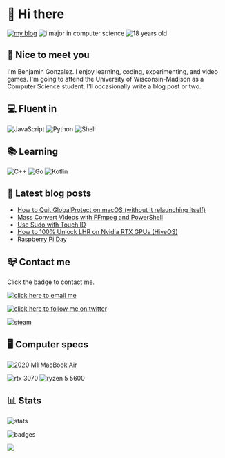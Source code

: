 # 👋 Hi there

[![my blog](https://img.shields.io/badge/blog-randomblock1.com-00adb5?style=for-the-badge)](https://randomblock1.com)
![i major in computer science](https://img.shields.io/badge/major-computer%20science-blueviolet?style=for-the-badge)
![18 years old](https://img.shields.io/badge/age-18-green?style=for-the-badge)

## 🤝 Nice to meet you

I'm Benjamin Gonzalez. I enjoy learning, coding, experimenting, and video games. I'm going to attend the University of Wisconsin-Madison as a Computer Science student. I'll occasionally write a blog post or two.

## 💻 Fluent in

![JavaScript](https://img.shields.io/badge/Node.js-43853D?style=for-the-badge&logo=node.js&logoColor=white)
![Python](https://img.shields.io/badge/Python-14354C?style=for-the-badge&logo=python&logoColor=white)
![Shell](https://img.shields.io/badge/Shell_Script-121011?style=for-the-badge&logo=gnu-bash&logoColor=white)

## 📚 Learning

![C++](https://img.shields.io/badge/C%2B%2B-00599C?style=for-the-badge&logo=c%2B%2B&logoColor=white)
![Go](https://img.shields.io/badge/Go-00ADD8?style=for-the-badge&logo=go&logoColor=white)
![Kotlin](https://img.shields.io/badge/Kotlin-0095D5?&style=for-the-badge&logo=kotlin&logoColor=white)

## 📢 Latest blog posts

<!-- BLOG:START -->
- [How to Quit GlobalProtect on macOS &lpar;without it relaunching itself&rpar;](http://randomblock1.com/blog/quit-globalprotect-macos/)
- [Mass Convert Videos with FFmpeg and PowerShell](http://randomblock1.com/blog/ffmpeg-mass-convert-powershell/)
- [Use Sudo with Touch ID](http://randomblock1.com/blog/sudo-with-touchid/)
- [How to 100% Unlock LHR on Nvidia RTX GPUs &lpar;HiveOS&rpar;](http://randomblock1.com/blog/lhr-full-unlock/)
- [Raspberry Pi Day](http://randomblock1.com/blog/raspberry-pi-day/)
<!-- BLOG:END -->

## 📪 Contact me

Click the badge to contact me.

[![click here to email me](https://img.shields.io/badge/ProtonMail-preferred-8B89CC?style=for-the-badge&logo=protonmail&logoColor=white)](mailto:randomblock1@protonmail.com)

[![click here to follow me on twitter](https://img.shields.io/badge/Twitter-follow_me-1DA1F2?style=for-the-badge&logo=twitter&logoColor=white)](https://twitter.com/@randomblock1_)

[![steam](https://img.shields.io/badge/Steam-why_is_this_here-000000?style=for-the-badge&logo=steam&logoColor=white)](https://steamcommunity.com/id/randomblock1)

## 🖥 Computer specs

![2020 M1 MacBook Air](https://img.shields.io/badge/M1_MacBook_Air_2020-999999?style=for-the-badge&logo=apple&logoColor=white)

![rtx 3070](https://img.shields.io/badge/RTX_3070-76B900?style=for-the-badge&logo=nvidia&logoColor=white)
![ryzen 5 5600](https://img.shields.io/badge/Ryzen_5_5600X-ED1C24?style=for-the-badge&logo=amd&logoColor=white)

## 📊 Stats

![stats](https://github-readme-stats.vercel.app/api?username=randomblock1&theme=blue-green)

![badges](https://img.shields.io/badge/badges_put_here-18-blue?style=for-the-badge)

![](https://hit.yhype.me/github/profile?user_id=19873803)

